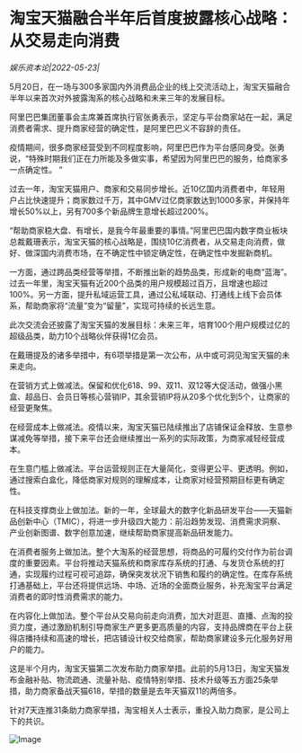 # 淘宝天猫融合半年后首度披露核心战略：从交易走向消费

*娱乐资本论|2022-05-23|*

5月20日，在一场与300多家国内外消费品企业的线上交流活动上，淘宝天猫融合半年以来首次对外披露淘系的核心战略和未来三年的发展目标。

阿里巴巴集团董事会主席兼首席执行官张勇表示，坚定与平台商家站在一起，满足消费者需求、提升商家经营的确定性，是阿里巴巴义不容辞的责任。

疫情期间，很多商家经营受到不同程度影响，阿里巴巴作为平台感同身受。张勇说，“特殊时期我们正在力所能及多做实事，希望因为阿里巴巴的服务，给商家多一点确定性。 ”

过去一年，淘宝天猫用户、商家和交易同步增长。近10亿国内消费者中，年轻用户占比快速提升；商家数过千万，其中GMV过亿商家数达到1000多家，并保持年增长50%以上，另有700多个新品牌生意增长超过200%。

“帮助商家稳大盘、有增长，是我今年最重要的事情。”阿里巴巴国内数字商业板块总裁戴珊表示，淘宝天猫的核心战略是，围绕10亿消费者，从交易走向消费，做好、做深国内消费市场，在不确定性中锁定确定性，在确定性中发掘新商机。

一方面，通过跨品类经营等举措，不断推出新的趋势品类，形成新的电商“蓝海”。 过去一年里，淘宝天猫有近200个品类的用户规模超过百万，且增速也超过100%。另一方面，提升私域运营工具，通过公私域联动、打通线上线下会员体系，帮助商家将“流量”变为“留量”，实现可持续的长远生意。

此次交流会还披露了淘宝天猫的发展目标：未来三年，培育100个用户规模过亿的超级品类，助力10个战略伙伴获得1亿会员。

在戴珊提及的诸多举措中，有6项举措是第一次公布，从中或可洞见淘宝天猫的未来走向。

在营销方式上做减法。保留和优化618、99、双11、双12等大促活动，做强小黑盒、超品日、会员日等核心营销IP，其余营销IP将从20多个优化到5个，让商家的经营更聚焦。

在经营成本上做减法。疫情以来，淘宝天猫已陆续推出了店铺保证金释放、生意参谋减免等举措，接下来平台还会继续推出一系列的实际政策，为商家减轻经营成本。

在生意门槛上做减法。平台运营规则正在大量简化，变得更公平、更透明。例如，通过搜索白盒化，降低商家对规则的理解成本，让商家对经营预期目标更有确定性。

在科技支撑商业上做加法。新的一年，全球最大的数字化新品研发平台——天猫新品创新中心（TMIC），将进一步升级四大能力：前沿趋势发现、消费需求洞察、产业创新图谱、数字创意加速，继续帮助商家提高新品研发能力。

在消费者服务上做加法。整个大淘系的经营思想，将商品的可履约交付作为前台调度的重要因素。平台将推动天猫系统和商家库存系统的打通、与发货仓系统的打通，实现履约过程可视可追踪，确保突发状况下销售和履约的确定性。在库存系统打通基础上，平台还将提供远场、中场、近场的全面商业服务，补充淘宝平台满足消费者的即时性消费需求的能力。

在内容化上做加法。整个平台从交易向前走向消费，加大对逛逛、直播、点淘的投资力度，通过激励机制引导商家生产更多更高质量的内容，支持品牌商在平台上获得店播持续和高速的增长，把店铺设计权交给商家，帮助商家建设多元化服务好用户的能力。

这是半个月内，淘宝天猫第二次发布助力商家举措。此前的5月13日，淘宝天猫发布金融补贴、物流疏通、流量补贴、疫情特别举措、技术升级等五方面25条举措，助力商家备战天猫618，举措的数量是去年天猫双11的两倍多。

针对7天连推31条助力商家举措，淘宝相关人士表示，重投入助力商家，是公司上下的共识。

![Image](http://static.ylzbl.com/uploads/ueditor/php/upload/image/20220523/1653293575464361.png)

